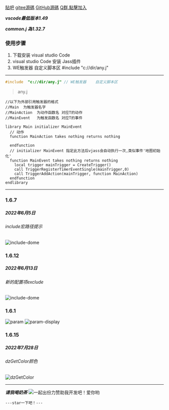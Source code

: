 [貼吧](https://tieba.baidu.com/p/6235060595?pid=127236515130&cid=0&red_tag=2862340933#127236515130)
[gitee源碼](https://gitee.com/naichabaobao/jass)
[GitHub源碼](https://github.com/naichabaobao/jass)
[Q群,點擊加入](https://shang.qq.com/wpa/qunwpa?idkey=56ca07f1d46b310f878eb4ccf4e153697d85aac546385fab0e31b569d3b0a79e)

***vscode最低版本1.49***

***common.j 為1.32.7***

### 使用步骤
1. 下载安装 visual studio  Code
2. visual studio  Code   安装 Jass插件
3. WE触发器    自定义脚本区    #include  "c://dir/any.j"



--------------------------------------------------------

```cpp
#include  "c://dir/any.j" // WE触发器    自定义脚本区
```

>any.j

```
//以下为外部引用触发器的格式
//Main  为触发器名字
//MainAction  为动作函数名 对应T的动作
//MainEvent   为触发函数名 对应T的事件

library Main initializer MainEvent
  // 动作
  function MainAction takes nothing returns nothing
          
  endfunction
  // initializer MainEvent 指定此方法后vjass会自动执行一次,类似事件'地图初始化'
  function MainEvent takes nothing returns nothing
    local trigger mainTrigger = CreateTrigger()
    call TriggerRegisterTimerEventSingle(mainTrigger,0)
    call TriggerAddAction(mainTrigger, function MainAction)
  endfunction
endlibrary
```
--------------------------------------------------------

### 1.6.7
##### 2022年6月5日
###### include宏路径提示
![include-dome](https://github.com/naichabaobao/jass/raw/master/static/images/include-dome.png)

### 1.6.12
##### 2022年6月13日
###### 新的配置项exclude
![include-dome](https://github.com/naichabaobao/jass/raw/master/static/images/exclude-dome.png)

### 1.6.1
![param](https://github.com/naichabaobao/jass/raw/master/static/images/comment-param.png)
![param-display](https://github.com/naichabaobao/jass/raw/master/static/images/comment-param-display.png)

### 1.6.15
##### 2022年7月28日
###### dzGetColor颜色
![dzGetColor](https://github.com/naichabaobao/jass/raw/master/static/images/dz-color.png)

--------------------------------------------------------------

***请我喝奶茶***
![一起出份力赞助我开发吧！爱你哟](https://github.com/naichabaobao/jass/raw/master/static/images/qrcode.png )

```---star一下吧！---```
